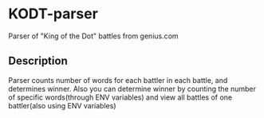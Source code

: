 # KODT-parser

Parser of "King of the Dot" battles from genius.com

## Description

Parser counts number of words for each battler in each battle, and determines winner.
Also you can determine winner by counting the number of specific words(through ENV variables) and view all battles of one battler(also using ENV variables)
